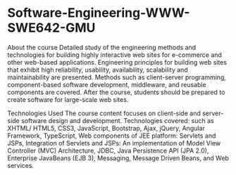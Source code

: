 # Software-Engineering-WWW-SWE642-GMU
About the course
Detailed study of the engineering methods and technologies for building highly
interactive web sites for e-commerce and other web-based applications.
Engineering principles for building web sites that exhibit high reliability,
usability, availability, scalability and maintainability are presented. Methods
such as client-server programming, component-based software development,
middleware, and reusable components are covered. After the course, students
should be prepared to create software for large-scale web sites.

Technologies Used
The course content focuses on client-side and server-side software design and
development. Technologies covered: such as XHTML/
HTML5, CSS3, JavaScript, Bootstrap, Ajax, jQuery, Angular Framework,
TypeScript, Web components of JEE platform: Servlets and
JSPs, Integration of Servlets and JSPs: An implementation of Model View
Controller (MVC) Architecture, JDBC, Java Persistence API (JPA
2.0), Enterprise JavaBeans (EJB 3), Messaging, Message Driven Beans, and
Web services.
